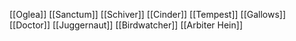 [[Oglea]]
[[Sanctum]]
[[Schiver]]
[[Cinder]]
[[Tempest]]
[[Gallows]]
[[Doctor]]
[[Juggernaut]]
[[Birdwatcher]]
[[Arbiter Hein]]